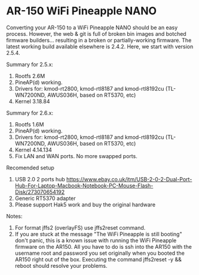 # AR-150 WiFi Pineapple NANO

Converting your AR-150 to a WiFi Pineapple NANO should be an easy process.  However, the web & git is full of broken bin images and botched firmware builders... resulting in a broken or partially-working firmware. The latest working build available elsewhere is 2.4.2. Here, we start with version 2.5.4.

Summary for 2.5.x:
1. Rootfs 2.6M
2. PineAP(d) working.
3. Drivers for: kmod-rt2800, kmod-rtl8187 and kmod-rtl8192cu (TL-WN7200ND, AWUS036H, based on RT5370, etc)
4. Kernel 3.18.84

Summary for 2.6.x:
1. Rootfs 1.6M
2. PineAP(d) working.
3. Drivers for: kmod-rt2800, kmod-rtl8187 and kmod-rtl8192cu (TL-WN7200ND, AWUS036H, based on RT5370, etc)
4. Kernel 4.14.134
5. Fix LAN and WAN ports. No more swapped ports.

Recomended setup
1. USB 2.0 2 ports hub https://www.ebay.co.uk/itm/USB-2-0-2-Dual-Port-Hub-For-Laptop-Macbook-Notebook-PC-Mouse-Flash-Disk/273070654192
2. Generic RT5370 adapter
3. Please support Hak5 work and buy the original hardware

Notes:
1. For format jffs2 (overlayFS) use jffs2reset command.
2. If you are stuck at the message "The WiFi Pineapple is still booting" don't panic, this is a known issue with running the WiFi Pineapple firmware on the AR150. All you have to do is ssh into the AR150 with the username root and password you set originally when you booted the AR150 right out of the box. Executing the command jffs2reset -y && reboot should resolve your problems. 
